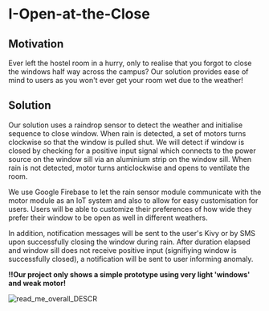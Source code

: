 # I-Open-at-the-Close

## Motivation
Ever left the hostel room in a hurry, only to realise that you forgot to close the windows half way across the campus? Our solution provides ease of mind to users as you won't ever get your room wet due to the weather!

## Solution
Our solution uses a raindrop sensor to detect the weather and initialise sequence to close window. When rain is detected, a set of motors turns clockwise so that the window is pulled shut. We will detect if window is closed by checking for a positive input signal which connects to the power source on the window sill via an aluminium strip on the window sill. When rain is not detected, motor turns anticlockwise and opens to ventilate the room.

We use Google Firebase to let the rain sensor module communicate with the motor module as an IoT system and also to allow for easy customisation for users. Users will be able to customize their preferences of how wide they prefer their window to be open as well in different weathers.

In addition, notification messages will be sent to the user's Kivy or by SMS upon successfully closing the window during rain. After duration elapsed and window sill does not receive positive input (signifiying window is successfully closed), a notification will be sent to user informing anomaly. 

<b>!!Our project only shows a simple prototype using very light 'windows' and weak motor!</b>

![read_me_overall_DESCR](https://github.com/shiyingt/I-Open-at-the-Close/blob/master/images/Screenshot%20from%202019-04-10%2022-33-46.png)
